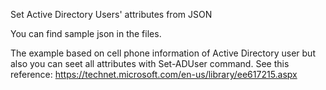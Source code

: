 Set Active Directory Users' attributes from JSON

You can find sample json in the files.

The example based on cell phone information of Active Directory user but also you can seet all attributes with Set-ADUser command. See this reference: https://technet.microsoft.com/en-us/library/ee617215.aspx
